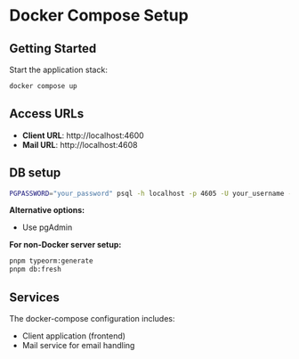 # Docker Compose Setup

## Getting Started

Start the application stack:

```bash
docker compose up
```

## Access URLs

- **Client URL**: http://localhost:4600
- **Mail URL**: http://localhost:4608

## DB setup

```bash
PGPASSWORD="your_password" psql -h localhost -p 4605 -U your_username -d your_database -f dump-govconnect.sql
```

**Alternative options:**
- Use pgAdmin

**For non-Docker server setup:**
```bash
pnpm typeorm:generate
pnpm db:fresh
```


## Services

The docker-compose configuration includes:
- Client application (frontend)
- Mail service for email handling

